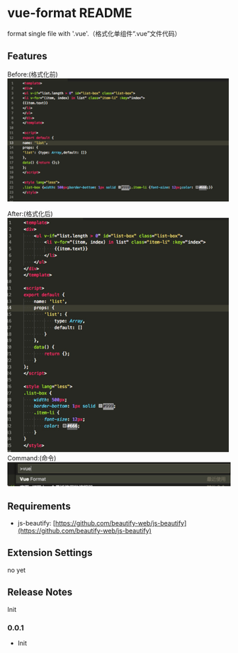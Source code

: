# vue-format README

format single file with '.vue'.（格式化单组件“.vue”文件代码）

## Features
Before:(格式化前)
<img src="./images/before.jpg" width=500 alt="Before">

After:(格式化后)
<img src="./images/after.jpg" width=500 alt="Before">
Command:(命令)
![command](./images/command.jpg)

## Requirements
- js-beautify: [https://github.com/beautify-web/js-beautify](https://github.com/beautify-web/js-beautify)

## Extension Settings
no yet

## Release Notes
Init

### 0.0.1
- Init
